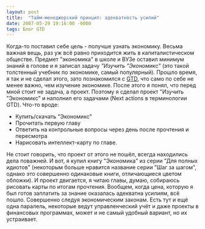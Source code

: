 ```yaml
---
layout: post
title:  "Тайм-менеджерский принцип: адекватность усилий"
date: 2007-05-29 19:16:00 -0000
tags: Блог GTD
---
```


Когда-то поставил себе цель - получше узнать экономику. Весьма важная вещь, раз уж всё равно приходится жить в капиталистическом обществе. Предмет "экономика" в школе и ВУЗе оставил минимум знаний в голове и я записал задачу *"Изучить "Экономикс"* (это такой толстенный учебник по экономике, самый популярный). Прошло время, я так и не сделал этого, зато познакомился с [GTD](http://upr.org.ru/Articles/GTD/Content.htm), что само по себе не менее важно, чем изучение экономике. После этого я понял, что перед мной стоит не задача, а проект. Поэтому я сделал проект "Изучить "Экономикс" и наполнил его задачами (Next actions в терминологии GTD). Что-то вроде:

- Купить/скачать "Экономикс"
- Прочитать первую главу
- Ответить на контрольные вопросы через день после прочтения и пересмотра
- Нарисовать интеллект-карту по главе.

Не стоит говорить, что проект от этого не пошёл, всегда находились дела поважней. И вот, я купил книгу "Экономика" из серии "Для полных идиотов" (некоторым больше нравится название серии "Шаг за шагом", однако это совершенно одинаковые книги, отличающиеся цветом обложки). И проект двигается, я читаю главы, думаю, собираюсь рисовать карты по итогам прочтения. Вообщем, когда цена, которую я был готов заплатить за знание оказалась адекватна усилиям, всё пошло. Совершенно следуя экономическим законам. Есть тут и ещё одна паралель, некоторые ведут управленческий учёт и даже проекты в финансовых программах, может и не самый удобный вариант, но их устраивает.